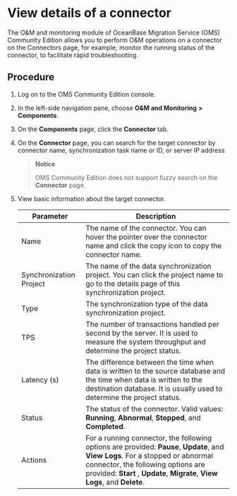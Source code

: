 # View details of a connector 

The O\&M and monitoring module of OceanBase Migration Service (OMS) Community Edition allows you to perform O\&M operations on a connector on the Connectors page, for example, monitor the running status of the connector, to facilitate rapid troubleshooting. 

## Procedure 

1. Log on to the OMS Community Edition console.

2. In the left-side navigation pane, choose **O\&M and Monitoring** **\>** **Components**.

   

3. On the **Components** page, click the **Connector** tab.

4. On the **Connector** page, you can search for the target connector by connector name, synchronization task name or ID, or server IP address. 

   >**Notice**
   >
   >OMS Community Edition does not support fuzzy search on the **Connector** page.
   

5. View basic information about the target connector. 


   |      **Parameter**      |                                                                                                                                                                 **Description**                                                                                                                                                                  |
   |-------------------------|--------------------------------------------------------------------------------------------------------------------------------------------------------------------------------------------------------------------------------------------------------------------------------------------------------------------------------------------------|
   | Name                    | The name of the connector.  You can hover the pointer over the connector name and click the copy icon to copy the connector name.                                                                                                                                                                                                |
   | Synchronization Project | The name of the data synchronization project. You can click the project name to go to the details page of this synchronization project.                                                                                                                                                                                                          |
   | Type                    | The synchronization type of the data synchronization project.                                                                                                                                                                                                                                                                                    |
   | TPS                     | The number of transactions handled per second by the server. It is used to measure the system throughput and determine the project status.                                                                                                                                                                                                       |
   | Latency (s)             | The difference between the time when data is written to the source database and the time when data is written to the destination database. It is usually used to determine the project status.                                |
   | Status                  | The status of the connector. Valid values: **Running**, **Abnormal**, **Stopped**, and **Completed**.       |
   | Actions                 | For a running connector, the following options are provided: **Pause**, **Update**, and **View Logs**.  For a stopped or abnormal connector, the following options are provided: **Start** , **Update**, **Migrate**, **View Logs**, and **Delete**.          |

   

   



